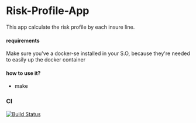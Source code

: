 # Risk-Profile-App

This app calculate the risk profile by each insure line.

#### requirements
Make sure you've a docker-se installed in your S.O, because they're needed to easily up the docker container

#### how to use it?
- make 


### CI

[![Build Status](https://travis-ci.com/kaiocesar/risk-profile-app.svg?branch=master)](https://travis-ci.com/kaiocesar/risk-profile-app)
